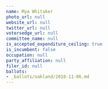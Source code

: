 ```yaml
---
name: Mya Whitaker
photo_url: null
website_url: null
twitter_url: null
votersedge_url: null
committee_name: null
is_accepted_expenditure_ceiling: true
is_incumbent: false
occupation: null
party_affiliation: null
filer_id: null
ballots:
- _ballots/oakland/2018-11-06.md
---
```

